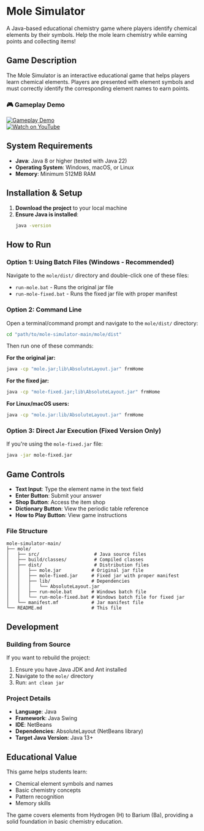 # Mole Simulator

A Java-based educational chemistry game where players identify chemical elements by their symbols. Help the mole learn chemistry while earning points and collecting items!

## Game Description

The Mole Simulator is an interactive educational game that helps players learn chemical elements. Players are presented with element symbols and must correctly identify the corresponding element names to earn points. 


### 🎮 Gameplay Demo  
[![Gameplay Demo](https://img.youtube.com/vi/vDiyhgLOjI8/0.jpg)](https://www.youtube.com/watch?v=vDiyhgLOjI8)  
[![Watch on YouTube](https://img.shields.io/badge/Watch%20on-YouTube-red?logo=youtube)](https://www.youtube.com/watch?v=vDiyhgLOjI8)

## System Requirements

- **Java**: Java 8 or higher (tested with Java 22)
- **Operating System**: Windows, macOS, or Linux
- **Memory**: Minimum 512MB RAM

## Installation & Setup

1. **Download the project** to your local machine
2. **Ensure Java is installed**:
   ```bash
   java -version
   ```
## How to Run

### Option 1: Using Batch Files (Windows - Recommended)

Navigate to the `mole/dist/` directory and double-click one of these files:
- `run-mole.bat` - Runs the original jar file
- `run-mole-fixed.bat` - Runs the fixed jar file with proper manifest

### Option 2: Command Line

Open a terminal/command prompt and navigate to the `mole/dist/` directory:

```bash
cd "path/to/mole-simulator-main/mole/dist"
```

Then run one of these commands:

**For the original jar:**
```bash
java -cp "mole.jar;lib\AbsoluteLayout.jar" frmHome
```

**For the fixed jar:**
```bash
java -cp "mole-fixed.jar;lib\AbsoluteLayout.jar" frmHome
```

**For Linux/macOS users:**
```bash
java -cp "mole.jar:lib/AbsoluteLayout.jar" frmHome
```

### Option 3: Direct Jar Execution (Fixed Version Only)

If you're using the `mole-fixed.jar` file:
```bash
java -jar mole-fixed.jar
```
## Game Controls

- **Text Input**: Type the element name in the text field
- **Enter Button**: Submit your answer
- **Shop Button**: Access the item shop
- **Dictionary Button**: View the periodic table reference
- **How to Play Button**: View game instructions

### File Structure

```
mole-simulator-main/
├── mole/
│   ├── src/                    # Java source files
│   ├── build/classes/          # Compiled classes
│   ├── dist/                   # Distribution files
│   │   ├── mole.jar           # Original jar file
│   │   ├── mole-fixed.jar     # Fixed jar with proper manifest
│   │   ├── lib/               # Dependencies
│   │   │   └── AbsoluteLayout.jar
│   │   ├── run-mole.bat       # Windows batch file
│   │   └── run-mole-fixed.bat # Windows batch file for fixed jar
│   └── manifest.mf            # Jar manifest file
└── README.md                  # This file
```

## Development

### Building from Source

If you want to rebuild the project:

1. Ensure you have Java JDK and Ant installed
2. Navigate to the `mole/` directory
3. Run: `ant clean jar`

### Project Details

- **Language**: Java
- **Framework**: Java Swing
- **IDE**: NetBeans
- **Dependencies**: AbsoluteLayout (NetBeans library)
- **Target Java Version**: Java 13+

## Educational Value

This game helps students learn:
- Chemical element symbols and names
- Basic chemistry concepts
- Pattern recognition
- Memory skills

The game covers elements from Hydrogen (H) to Barium (Ba), providing a solid foundation in basic chemistry education.

